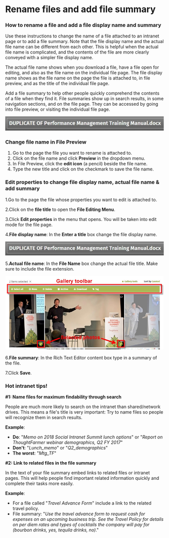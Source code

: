 # Rename files and add file summary

### How to rename a file and add a file display name and summary

Use these instructions to change the name of a file attached to an intranet page or to add a file summary. Note that the file display name and the actual file name can be different from each other. This is helpful when the actual file name is complicated, and the contents of the file are more clearly conveyed with a simpler file display name.  
  
The actual file name shows when you download a file, have a file open for editing, and also as the file name on the individual file page. The file display name shows as the file name on the page the file is attached to, in file preview, and as the title of the individual file page.  
  
Add a file summary to help other people quickly comprehend the contents of a file when they find it. File summaries show up in search results, in some navigation sections, and on the file page. They can be accessed by going into file preview, or visiting the individual file page.

![](../../.gitbook/assets/1%20%2882%29.jpg)



### Change file name in File Preview

1. Go to the page the file you want to rename is attached to.
2. Click on the file name and click **Preview** in the dropdown menu.
3. In File Preview, click the **edit icon** \(a pencil\) beside the file name.
4. Type the new title and click on the checkmark to save the file name.

### Edit properties to change file display name, actual file name & add summary

1.Go to the page the file whose properties you want to edit is attached to.

2.Click on the **file title** to open the **File Editing Menu**.

3.Click **Edit properties** in the menu that opens. You will be taken into edit mode for the file page.

4.**File display name**: In the **Enter a title** box change the file display name.

![](../../.gitbook/assets/1%20%2850%29.jpg)

5.**Actual file name**: In the **File Name** box change the actual file title. Make sure to include the file extension.

![](../../.gitbook/assets/2%20%2860%29.jpg)



6.**File summary**: In the Rich Text Editor content box type in a summary of the file.

7.Click **Save**.

### Hot intranet tips!

**\#1: Name files for maximum findability through search**

People are much more likely to search on the intranet than shared/network drives. This means a file's title is very important: Try to name files so people will recognize them in search results.  
  
**Example**:

* **Do**: "_Memo on 2018 Social Intranet Summit lunch options_" or "_Report on ThoughtFarmer webinar demographics, Q2 FY 2017_"
* **Don't**: "_Lunch\_memo_" or "_Q2\_demographics_"
* **The worst**: "_Mtg\_TF_"

**\#2: Link to related files in the file summary**

In the text of your file summary embed links to related files or intranet pages. This will help people find important related information quickly and complete their tasks more easily.  
  
**Example**:

* For a file called "_Travel Advance Form_" include a link to the related travel policy.
* File summary: "_Use the travel advance form to request cash for expenses on an upcoming business trip. See the Travel Policy for details on per diem rates and types of cocktails the company will pay for \(bourbon drinks, yes, tequila drinks, no\)_."

  


